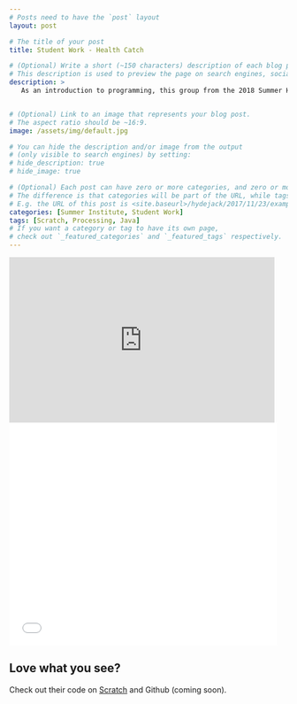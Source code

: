 ```yaml
---
# Posts need to have the `post` layout
layout: post

# The title of your post
title: Student Work - Health Catch

# (Optional) Write a short (~150 characters) description of each blog post.
# This description is used to preview the page on search engines, social media, etc.
description: >
   As an introduction to programming, this group from the 2018 Summer Honors Institute @ LIU developed a game to encourage healthy eating.


# (Optional) Link to an image that represents your blog post.
# The aspect ratio should be ~16:9.
image: /assets/img/default.jpg

# You can hide the description and/or image from the output
# (only visible to search engines) by setting:
# hide_description: true
# hide_image: true

# (Optional) Each post can have zero or more categories, and zero or more tags.
# The difference is that categories will be part of the URL, while tags will not.
# E.g. the URL of this post is <site.baseurl>/hydejack/2017/11/23/example-content/
categories: [Summer Institute, Student Work]
tags: [Scratch, Processing, Java]
# If you want a category or tag to have its own page,
# check out `_featured_categories` and `_featured_tags` respectively.
---
```


<iframe src="https://docs.google.com/presentation/d/e/2PACX-1vQQPyCJbRo1sxGaiUJ5WxURLNphFq6UC2fnMWK-XHIhv-qc92OoYqz4naFzolucencHWJYwsO5k6w9J/embed?start=false&loop=false&delayms=3000" frameborder="0" width="480" height="299" allowfullscreen="true" mozallowfullscreen="true" webkitallowfullscreen="true"></iframe>

<iframe allowtransparency="true" width="485" height="402" src="//scratch.mit.edu/projects/embed/236643230/?autostart=false" frameborder="0" allowfullscreen></iframe>
    
## Love what you see?

Check out their code on [Scratch](https://scratch.mit.edu/projects/236643230/) and Github (coming soon).